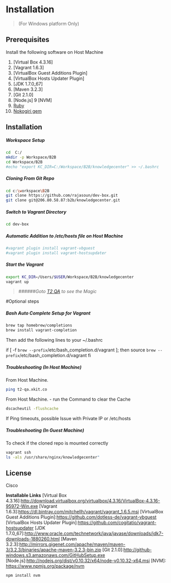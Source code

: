 Installation
============
> (For Windows platform Only)

Prerequisites
-------------
Install the following software on Host Machine
1. [Virtual Box 4.3.16] 
2. [Vagrant 1.6.3]
3. [VirtualBox Guest Additions Plugin]
4. [VirtualBox Hosts Updater Plugin]
5. [JDK 1.7.0_67]
6. [Maven 3.2.3]
7. [Git 2.1.0]
8. [Node.js]
9  [NVM]
10. [Ruby]
11. [Nokogiri gem]
 
Installation
--------------
##### Workspace Setup

```sh
cd  C:/
mkdir -p Workspace/B2B 
cd Workspace/B2B
#echo "export KC_DIR=C:/Workspace/B2B/knowledgecenter" >> ~/.bashrc
```
##### Cloning From  Git Repo
```sh
cd c:\workspace\B2B
git clone https://github.com/rajasoun/dev-box.git
git clone git@206.80.58.87:b2b/knowledgecenter.git
```
##### Switch to Vagrant Directory
```sh
cd dev-box
```

##### Automatic Addition to /etc/hosts file on Host Machine
```sh
#vagrant plugin install vagrant-vbguest
#vagrant plugin install vagrant-hostsupdater
```

##### Start the Vagrant
```sh
export KC_DIR=/Users/$USER/Workspace/B2B/knowledgecenter
vagrant up
```

> ######_Goto [T2 QA](t2-qa.xkit.co "T2-QA") to see the Magic_

#Optional steps

##### Bash Auto Complete Setup for Vagrant
```sh
brew tap homebrew/completions
brew install vagrant-completion
```

Then add the following lines to your ~/.bashrc

if [ -f `brew --prefix`/etc/bash_completion.d/vagrant ]; then
    source `brew --prefix`/etc/bash_completion.d/vagrant
fi

##### Troubleshooting (In Host Machine)
From Host Machine. 
```sh
ping t2-qa.xkit.co 
```
From Host Machine. - run the Command to clear the Cache 
```sh
dscacheutil -flushcache
```
If Ping timeouts, possible Issue with Private IP or /etc/hosts


##### Troubleshooting (In Guest Machine)
To check if the cloned repo is mounted correctly
```sh
vagrant ssh
ls -als /usr/share/nginx/knowledgecenter" 
```

License
-------
Cisco

**Installable Links**
[Virtual Box 4.3.16]:http://download.virtualbox.org/virtualbox/4.3.16/VirtualBox-4.3.16-95972-Win.exe
[Vagrant 1.6.3]:https://dl.bintray.com/mitchellh/vagrant/vagrant_1.6.5.msi
[VirtualBox Guest Additions Plugin]:https://github.com/dotless-de/vagrant-vbguest
[VirtualBox Hosts Updater Plugin]:https://github.com/cogitatio/vagrant-hostsupdater
[JDK 1.7.0_67]:http://www.oracle.com/technetwork/java/javase/downloads/jdk7-downloads-1880260.html
[Maven 3.2.3]:http://mirrors.gigenet.com/apache/maven/maven-3/3.2.3/binaries/apache-maven-3.2.3-bin.zip
[Git 2.1.0]:http://github-windows.s3.amazonaws.com/GitHubSetup.exe
[Node.js]:http://nodejs.org/dist/v0.10.32/x64/node-v0.10.32-x64.msi
[NVM]: https://www.npmjs.org/package/nvm
```sh
npm install nvm
```
[Ruby]:https://www.ruby-lang.org/en/downloads/
[Nokogiri gem]:https://rubygems.org/gems/nokogiri


